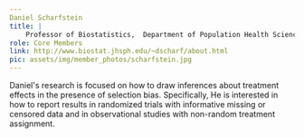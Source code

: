 ```yaml
---
Daniel Scharfstein
title: |
    Professor of Biostatistics,  Department of Population Health Sciences, University of Utah School of Medicine
role: Core Members
link: http://www.biostat.jhsph.edu/~dscharf/about.html
pic: assets/img/member_photos/scharfstein.jpg
---
```


Daniel's research is focused on how to draw inferences about treatment effects in the presence of selection bias. Specifically, He is interested in how to report results in randomized trials with informative missing or censored data and in observational studies with non-random treatment assignment.
